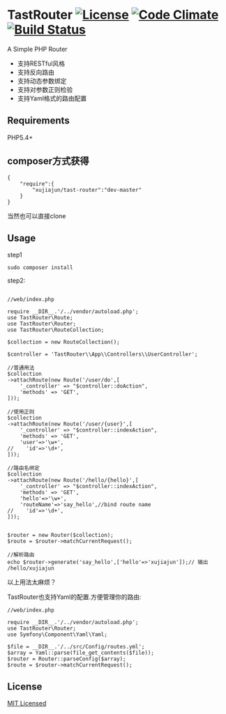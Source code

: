 # TastRouter  [![License](https://poser.pugx.org/xujiajun/tast-router/license)](https://packagist.org/packages/xujiajun/tast-router) [![Code Climate](https://codeclimate.com/github/xujiajun/tast-router/badges/gpa.svg)](https://codeclimate.com/github/xujiajun/tast-router) [![Build Status](https://travis-ci.org/xujiajun/tast-router.svg?branch=master)](https://travis-ci.org/xujiajun/tast-router)

A Simple PHP Router

* 支持RESTful风格
* 支持反向路由
* 支持动态参数绑定
* 支持对参数正则检验
* 支持Yaml格式的路由配置

## Requirements

  PHP5.4+

## composer方式获得

```
{
    "require":{
        "xujiajun/tast-router":"dev-master"
    }
}

```
当然也可以直接clone

## Usage

step1
```
sudo composer install
```

step2:
```

//web/index.php

require __DIR__.'/../vendor/autoload.php';
use TastRouter\Route;
use TastRouter\Router;
use TastRouter\RouteCollection;

$collection = new RouteCollection();

$controller = 'TastRouter\\App\\Controllers\\UserController';

//普通用法
$collection
->attachRoute(new Route('/user/do',[
    '_controller' => "$controller::doAction",
    'methods' => 'GET',
]));

//使用正则
$collection
->attachRoute(new Route('/user/{user}',[
    '_controller' => "$controller::indexAction",
    'methods' => 'GET',
    'user'=>'\w+',
//    'id'=>'\d+',
]));

//路由名绑定
$collection
->attachRoute(new Route('/hello/{hello}',[
    '_controller' => "$controller::indexAction",
    'methods' => 'GET',
    'hello'=>'\w+',
    'routeName'=>'say_hello',//bind route name
//    'id'=>'\d+',
]));


$router = new Router($collection);
$route = $router->matchCurrentRequest();

//解析路由
echo $router->generate('say_hello',['hello'=>'xujiajun']);// 输出 /hello/xujiajun

```
以上用法太麻烦？

TastRouter也支持Yaml的配置.方便管理你的路由:

```
//web/index.php

require __DIR__.'/../vendor/autoload.php';
use TastRouter\Router;
use Symfony\Component\Yaml\Yaml;

$file = __DIR__.'/../src/Config/routes.yml';
$array = Yaml::parse(file_get_contents($file));
$router = Router::parseConfig($array);
$route = $router->matchCurrentRequest();

```

## License
[MIT Licensed](http://www.opensource.org/licenses/MIT)
